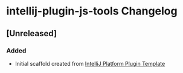 <!-- Keep a Changelog guide -> https://keepachangelog.com -->

# intellij-plugin-js-tools Changelog

## [Unreleased]
### Added
- Initial scaffold created from [IntelliJ Platform Plugin Template](https://github.com/JetBrains/intellij-platform-plugin-template)
